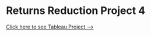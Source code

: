 # Returns Reduction Project 4 

[Click here to see Tableau Project --> ](https://public.tableau.com/views/project5_17150955073420/ReturnRateReduction?:language=en-US&publish=yes&:sid=&:display_count=n&:origin=viz_share_link)
